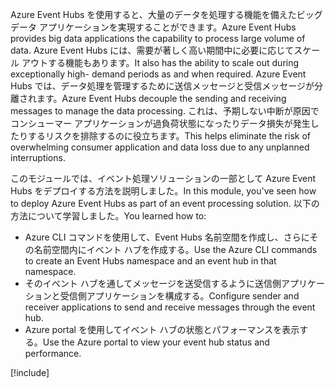 <span data-ttu-id="0e8d1-101">Azure Event Hubs を使用すると、大量のデータを処理する機能を備えたビッグ データ アプリケーションを実現することができます。</span><span class="sxs-lookup"><span data-stu-id="0e8d1-101">Azure Event Hubs provides big data applications the capability to process large volume of data.</span></span> <span data-ttu-id="0e8d1-102">Azure Event Hubs には、需要が著しく高い期間中に必要に応じてスケール アウトする機能もあります。</span><span class="sxs-lookup"><span data-stu-id="0e8d1-102">It also has the ability to scale out during exceptionally high- demand periods as and when required.</span></span> <span data-ttu-id="0e8d1-103">Azure Event Hubs では、データ処理を管理するために送信メッセージと受信メッセージが分離されます。</span><span class="sxs-lookup"><span data-stu-id="0e8d1-103">Azure Event Hubs decouple the sending and receiving messages to manage the data processing.</span></span> <span data-ttu-id="0e8d1-104">これは、予期しない中断が原因でコンシューマー アプリケーションが過負荷状態になったりデータ損失が発生したりするリスクを排除するのに役立ちます。</span><span class="sxs-lookup"><span data-stu-id="0e8d1-104">This helps eliminate the risk of overwhelming consumer application and data loss due to any unplanned interruptions.</span></span>

<span data-ttu-id="0e8d1-105">このモジュールでは、イベント処理ソリューションの一部として Azure Event Hubs をデプロイする方法を説明しました。</span><span class="sxs-lookup"><span data-stu-id="0e8d1-105">In this module, you've seen how to deploy Azure Event Hubs as part of an event processing solution.</span></span> <span data-ttu-id="0e8d1-106">以下の方法について学習しました。</span><span class="sxs-lookup"><span data-stu-id="0e8d1-106">You learned how to:</span></span>

- <span data-ttu-id="0e8d1-107">Azure CLI コマンドを使用して、Event Hubs 名前空間を作成し、さらにその名前空間内にイベント ハブを作成する。</span><span class="sxs-lookup"><span data-stu-id="0e8d1-107">Use the Azure CLI commands to create an Event Hubs namespace and an event hub in that namespace.</span></span> 
- <span data-ttu-id="0e8d1-108">そのイベント ハブを通してメッセージを送受信するように送信側アプリケーションと受信側アプリケーションを構成する。</span><span class="sxs-lookup"><span data-stu-id="0e8d1-108">Configure sender and receiver applications to send and receive messages through the event hub.</span></span>
- <span data-ttu-id="0e8d1-109">Azure portal を使用してイベント ハブの状態とパフォーマンスを表示する。</span><span class="sxs-lookup"><span data-stu-id="0e8d1-109">Use the Azure portal to view your event hub status and performance.</span></span>

[!include[](../../../includes/azure-sandbox-cleanup.md)]